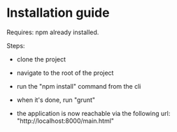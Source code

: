 # Installation guide #

Requires: npm already installed.

Steps:

- clone the project

- navigate to the root of the project

- run the "npm install" command from the cli

- when it's done, run "grunt"

- the application is now reachable via the following url: "http://localhost:8000/main.html"

